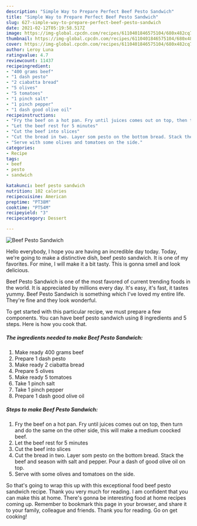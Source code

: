 ```yaml
---
description: "Simple Way to Prepare Perfect Beef Pesto Sandwich"
title: "Simple Way to Prepare Perfect Beef Pesto Sandwich"
slug: 627-simple-way-to-prepare-perfect-beef-pesto-sandwich
date: 2021-02-12T05:19:58.517Z
image: https://img-global.cpcdn.com/recipes/6110401846575104/680x482cq70/beef-pesto-sandwich-recipe-main-photo.jpg
thumbnail: https://img-global.cpcdn.com/recipes/6110401846575104/680x482cq70/beef-pesto-sandwich-recipe-main-photo.jpg
cover: https://img-global.cpcdn.com/recipes/6110401846575104/680x482cq70/beef-pesto-sandwich-recipe-main-photo.jpg
author: Leroy Luna
ratingvalue: 4.7
reviewcount: 11437
recipeingredient:
- "400 grams beef"
- "1 dash pesto"
- "2 ciabatta bread"
- "5 olives"
- "5 tomatoes"
- "1 pinch salt"
- "1 pinch pepper"
- "1 dash good olive oil"
recipeinstructions:
- "Fry the beef on a hot pan. Fry until juices comes out on top, then turn and do the same on the other side, this will make a medium coocked beef."
- "Let the beef rest for 5 minutes"
- "Cut the beef into slices"
- "Cut the bread in two. Layer som pesto on the bottom bread. Stack the beef and season with salt and pepper. Pour a dash of good olive oil on top."
- "Serve with some olives and tomatoes on the side."
categories:
- Recipe
tags:
- beef
- pesto
- sandwich

katakunci: beef pesto sandwich 
nutrition: 102 calories
recipecuisine: American
preptime: "PT38M"
cooktime: "PT54M"
recipeyield: "3"
recipecategory: Dessert

---
```



![Beef Pesto Sandwich](https://img-global.cpcdn.com/recipes/6110401846575104/680x482cq70/beef-pesto-sandwich-recipe-main-photo.jpg)

Hello everybody, I hope you are having an incredible day today. Today, we're going to make a distinctive dish, beef pesto sandwich. It is one of my favorites. For mine, I will make it a bit tasty. This is gonna smell and look delicious.

Beef Pesto Sandwich is one of the most favored of current trending foods in the world. It is appreciated by millions every day. It's easy, it's fast, it tastes yummy. Beef Pesto Sandwich is something which I've loved my entire life. They're fine and they look wonderful.




To get started with this particular recipe, we must prepare a few components. You can have beef pesto sandwich using 8 ingredients and 5 steps. Here is how you cook that.

<!--inarticleads1-->

##### The ingredients needed to make Beef Pesto Sandwich:

1. Make ready 400 grams beef
1. Prepare 1 dash pesto
1. Make ready 2 ciabatta bread
1. Prepare 5 olives
1. Make ready 5 tomatoes
1. Take 1 pinch salt
1. Take 1 pinch pepper
1. Prepare 1 dash good olive oil




<!--inarticleads2-->

##### Steps to make Beef Pesto Sandwich:

1. Fry the beef on a hot pan. Fry until juices comes out on top, then turn and do the same on the other side, this will make a medium coocked beef.
1. Let the beef rest for 5 minutes
1. Cut the beef into slices
1. Cut the bread in two. Layer som pesto on the bottom bread. Stack the beef and season with salt and pepper. Pour a dash of good olive oil on top.
1. Serve with some olives and tomatoes on the side.




So that's going to wrap this up with this exceptional food beef pesto sandwich recipe. Thank you very much for reading. I am confident that you can make this at home. There's gonna be interesting food at home recipes coming up. Remember to bookmark this page in your browser, and share it to your family, colleague and friends. Thank you for reading. Go on get cooking!
